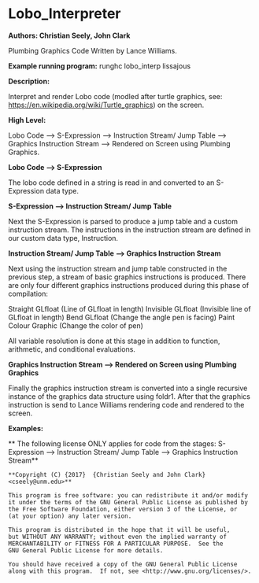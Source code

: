 # Lobo_Interpreter

**Authors: Christian Seely, John Clark**

Plumbing Graphics Code Written by Lance Williams.

**Example running program:**
runghc lobo_interp lissajous

**Description:**

Interpret and render Lobo code (modled after turtle graphics, see: https://en.wikipedia.org/wiki/Turtle_graphics) on the screen. 

**High Level:**

Lobo Code --> S-Expression --> Instruction Stream/ Jump Table --> Graphics Instruction Stream --> Rendered on Screen using Plumbing Graphics.  

**Lobo Code --> S-Expression**

The lobo code defined in a string is read in and converted to an S-Expression data type.

**S-Expression --> Instruction Stream/ Jump Table**

Next the S-Expression is parsed to produce a jump table and a custom instruction stream. The instructions in the instruction
stream are defined in our custom data type, Instruction.

**Instruction Stream/ Jump Table --> Graphics Instruction Stream**

Next using the instruction stream and jump table constructed in the previous step, a stream of basic graphics instructions is produced.
There are only four different graphics instructions produced during this phase of compilation:

Straight GLfloat  (Line of GLfloat in length)
Invisible GLfloat (Invisible line of GLfloat in length)
Bend GLfloat (Change the angle pen is facing)
Paint Colour Graphic (Change the color of pen)

All variable resolution is done at this stage in addition to function, arithmetic, and conditional evaluations.

**Graphics Instruction Stream --> Rendered on Screen using Plumbing Graphics**

Finally the graphics instruction stream is converted into a single recursive instance of the graphics data structure
using foldr1. After that the graphics instruction is send to Lance Williams rendering code and rendered to the screen.


**Examples:**














** The following license ONLY applies for code from the stages: 
S-Expression --> Instruction Stream/ Jump Table --> Graphics Instruction Stream**


    **Copyright (C) {2017}  {Christian Seely and John Clark} <cseely@unm.edu>**

    This program is free software: you can redistribute it and/or modify
    it under the terms of the GNU General Public License as published by
    the Free Software Foundation, either version 3 of the License, or
    (at your option) any later version.

    This program is distributed in the hope that it will be useful,
    but WITHOUT ANY WARRANTY; without even the implied warranty of
    MERCHANTABILITY or FITNESS FOR A PARTICULAR PURPOSE.  See the
    GNU General Public License for more details.

    You should have received a copy of the GNU General Public License
    along with this program.  If not, see <http://www.gnu.org/licenses/>.
